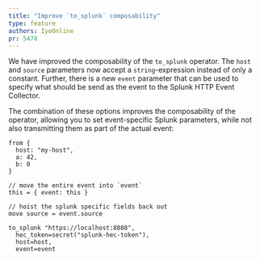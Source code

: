 ```yaml
---
title: "Improve `to_splunk` composability"
type: feature
authors: IyeOnline
pr: 5478
---
```


We have improved the composability of the `to_splunk` operator. The `host` and
`source` parameters now accept a `string`-expression instead of only a constant.
Further, there is a new `event` parameter that can be used to specify what should
be send as the event to the Splunk HTTP Event Collector.

The combination of these options improves the composability of the operator,
allowing you to set event-specific Splunk parameters, while not also transmitting
them as part of the actual event:

```tql
from {
  host: "my-host",
  a: 42,
  b: 0
}

// move the entire event into `event`
this = { event: this }

// hoist the splunk specific fields back out
move source = event.source

to_splunk "https://localhost:8088",
  hec_token=secret("splunk-hec-token"),
  host=host,
  event=event
```
